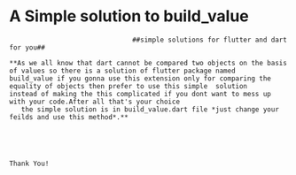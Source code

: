 # A Simple solution to build_value #
                                   ##simple solutions for flutter and dart for you##
                                   
    **As we all know that dart cannot be compared two objects on the basis of values so there is a solution of flutter package named 
    build_value if you gonna use this extension only for comparing the equality of objects then prefer to use this simple  solution
    instead of making the this complicated if you dont want to mess up with your code.After all that's your choice
       the simple solution is in build_value.dart file *just change your feilds and use this method*.** 
       
       


                                                                                                            Thank You!
